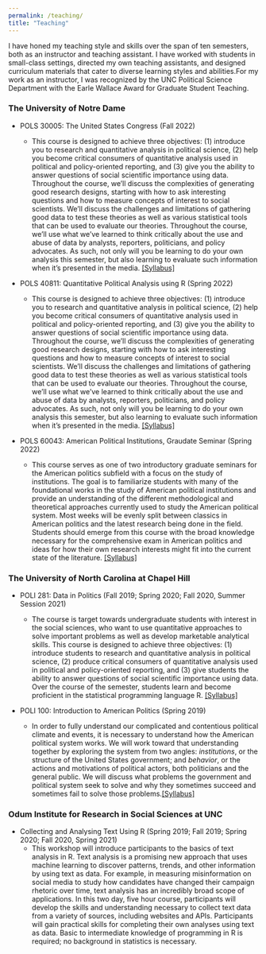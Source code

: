 ```yaml
---
permalink: /teaching/
title: "Teaching"
---
```


I have honed my teaching style and skills over the span of ten semesters, both as an instructor and teaching assistant. I have worked with students in small-class settings, directed my own teaching assistants, and designed curriculum materials that cater to diverse learning styles and abilities.For my work as an instructor, I was recognized by the UNC Political Science Department with the Earle Wallace Award for Graduate Student Teaching.

### The University of Notre Dame

- POLS 30005: The United States Congress (Fall 2022)
    - This course is designed to achieve three objectives: (1) introduce you to research and quantitative analysis in political science, (2) help you become critical consumers of quantitative analysis used in political and policy-oriented reporting, and (3) give you the ability to answer questions of social scientific importance using data. Throughout the course, we’ll discuss the complexities of generating good research designs, starting with how to ask interesting questions and how to measure concepts of interest to social scientists. We’ll discuss the challenges and limitations of gathering good data to test these theories as well as various statistical tools that can be used to evaluate our theories. Throughout the course, we’ll use what we’ve learned to think critically about the use and abuse of data by analysts, reporters, politicians, and policy advocates. As such, not only will you be learning to do your own analysis this semester, but also learning to evaluate such information when it’s presented in the media. [[Syllabus]](/files/Syllabus_SP23.pdf)

- POLS 40811: Quantitative Political Analysis using R (Spring 2022)
    - This course is designed to achieve three objectives: (1) introduce you to research and quantitative analysis in political science, (2) help you become critical consumers of quantitative analysis used in political and policy-oriented reporting, and (3) give you the ability to answer questions of social scientific importance using data. Throughout the course, we’ll discuss the complexities of generating good research designs, starting with how to ask interesting questions and how to measure concepts of interest to social scientists. We’ll discuss the challenges and limitations of gathering good data to test these theories as well as various statistical tools that can be used to evaluate our theories. Throughout the course, we’ll use what we’ve learned to think critically about the use and abuse of data by analysts, reporters, politicians, and policy advocates. As such, not only will you be learning to do your own analysis this semester, but also learning to evaluate such information when it’s presented in the media. [[Syllabus]](/files/Syllabus_SP23.pdf)
 
- POLS 60043: American Political Institutions, Graudate Seminar (Spring 2022)
    - This course serves as one of two introductory graduate seminars for the American politics subfield with a focus on the study of institutions. The goal is to familiarize students with many of the foundational works in the study of American political institutions and provide an understanding of the different methodological and theoretical approaches currently used to study the American political system. Most weeks will be evenly split between classics in American politics and the latest research being done in the field. Students should emerge from this course with the broad knowledge necessary for the comprehensive exam in American politics and ideas for how their own research interests might fit into the current state of the literature. [[Syllabus]](/files/Syllabus_SP23.pdf)

### The University of North Carolina at Chapel Hill
- POLI 281: Data in Politics (Fall 2019; Spring 2020; Fall 2020, Summer Session 2021)
    -  The course is target towards undergraduate students with interest in the social sciences, who want to use quantitative approaches to solve important problems as well as develop marketable analytical skills. This course is designed to achieve three objectives: (1) introduce students to research and quantitative analysis in political science, (2) produce critical consumers of quantitative analysis used in political and policy-oriented reporting, and (3) give students the ability to answer questions of social scientific importance using data. Over the course of the semester, students learn and become proficient in the statistical programming language R. [[Syllabus]](/files/POLI281_Syllabus_copy.pdf)
        
- POLI 100: Introduction to American Politics (Spring 2019)
    - In order to fully understand our complicated and contentious political climate and events, it is necessary to understand how the American political system works. We will work toward that understanding together by exploring the system from two angles: *institutions*, or the structure of the United States government; and *behavior*, or the actions and motivations of political actors, both politicians and the general public. We will discuss what problems the government and political system seek to solve and why they sometimes succeed and sometimes fail to solve those problems.[[Syllabus]](/files/POLI100_Syllabus_copy.pdf)

### Odum Institute for Research in Social Sciences at UNC
- Collecting and Analysing Text Using R (Spring 2019; Fall 2019; Spring 2020; Fall 2020, Spring 2021)
    - This workshop will introduce participants to the basics of text analysis in R. Text analysis is a promising new approach that uses machine learning to discover patterns, trends, and other information by using text as data. For example, in measuring misinformation on social media to study how candidates have changed their campaign rhetoric over time, text analysis has an incredibly broad scope of applications. In this two day, five hour course, participants will develop the skills and understanding necessary to collect text data from a variety of sources, including websites and APIs. Participants will gain practical skills for completing their own analyses using text as data. Basic to intermediate knowledge of programming in R is required; no background in statistics is necessary.
